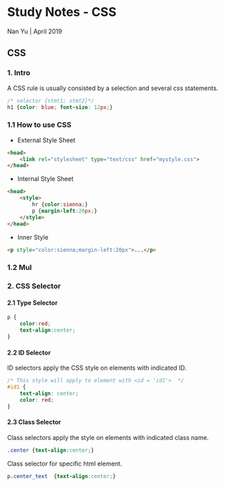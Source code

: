 # Study Notes - CSS
Nan Yu | April 2019   
  
## CSS

### 1. Intro

A CSS rule is usually consisted by a selection and several css statements.
```css
/* selector {stmt1; stmt2}*/
h1 {color: blue; font-size: 12px;}
```
### 1.1 How to use CSS
- External Style Sheet
```html
<head>
	<link rel="stylesheet" type="text/css" href="mystyle.css">  
</head>
```

- Internal Style Sheet
```html
<head>
	<style>
		hr {color:sienna;} 
		p {margin-left:20px;} 
	</style>
</head>
```

- Inner Style
```html
<p style="color:sienna;margin-left:20px">...</p>
```

### 1.2 Mul

### 2. CSS Selector
#### 2.1 Type Selector
```css
p {  
	color:red;  
	text-align:center;  
}
```

#### 2.2 ID Selector 
ID selectors apply the CSS style on elements with indicated ID.
```css
/* This style will apply to element with <id = 'id1'>  */
#id1 {
	text-align: center;
	color: red;
}
```

#### 2.3 Class Selector
Class selectors apply the style on elements with indicated class name.
```css
.center {text-align:center;}
```
Class selector for specific html element.
```css
p.center_text  {text-align:center;}
```
<!--stackedit_data:
eyJoaXN0b3J5IjpbMTM0NDM3MTEzMywtODQ1MjY3NjYzLDE0MT
k0MTk5ODldfQ==
-->